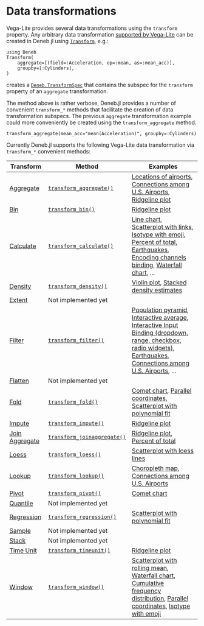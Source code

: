 # Data transformations

Vega-Lite provides several data transformations using the `transform` property. Any arbitrary data transformation [supported by Vega-Lite](https://vega.github.io/vega-lite/docs/transform.html) can be created in Deneb.jl using [`Transform`](@ref), e.g.:

```@example transform
using Deneb
Transform(
    aggregate=[(field=:Acceleration, op=:mean, as=:mean_acc)], 
    groupby=[:Cylinders],
)
```

creates a [`Deneb.TransformSpec`](@ref) that contains the subspec for the `transform` property of an `aggregate` transformation.

The method above is rather verbose, Deneb.jl provides a number of convenient `transform_*` methods that facilitate the creation of data transformation subspecs. The previous `aggregate` transformation example could more conveniently be created using the `transform_aggregate` method.
```@example transform
transform_aggregate(mean_acc="mean(Acceleration)", groupby=:Cylinders)
```

Currently Deneb.jl supports the following Vega-Lite data transformation via `transform_*` convenient methods:

| Transform | Method | Examples |
| --- | --- | --- |
| [Aggregate](https://vega.github.io/vega-lite/docs/aggregate.html) | [`transform_aggregate()`](@ref) | [Locations of airports](@ref), [Connections among U.S. Airports](@ref), [Ridgeline plot](@ref) |
| [Bin](https://vega.github.io/vega-lite/docs/bin.html) | [`transform_bin()`](@ref) | [Ridgeline plot](@ref) |
| [Calculate](https://vega.github.io/vega-lite/docs/calculate.html) | [`transform_calculate()`](@ref) | [Line chart](@ref), [Scatterplot with links](@ref), [Isotype with emoji](@ref), [Percent of total](@ref), [Earthquakes](@ref), [Encoding channels binding](@ref), [Waterfall chart](@ref), ... |
| [Density](https://vega.github.io/vega-lite/docs/density.html) | [`transform_density()`](@ref) | [Violin plot](@ref), [Stacked density estimates](@ref) |
| [Extent](https://vega.github.io/vega-lite/docs/extent.html) | Not implemented yet | |
| [Filter](https://vega.github.io/vega-lite/docs/filter.html) | [`transform_filter()`](@ref) | [Population pyramid](@ref), [Interactive average](@ref), [Interactive Input Binding (dropdown, range, checkbox, radio widgets)](@ref), [Earthquakes](@ref), [Connections among U.S. Airports](@ref), ... |
| [Flatten](https://vega.github.io/vega-lite/docs/flatten.html) | Not implemented yet | |
| [Fold](https://vega.github.io/vega-lite/docs/fold.html) | [`transform_fold()`](@ref) | [Comet chart](@ref), [Parallel coordinates](@ref), [Scatterplot with polynomial fit](@ref) |
| [Impute](https://vega.github.io/vega-lite/docs/impute.html) | [`transform_impute()`](@ref) | [Ridgeline plot](@ref) |
| [Join Aggregate](https://vega.github.io/vega-lite/docs/joinaggregate.html) | [`transform_joinaggregate()`](@ref) | [Ridgeline plot](@ref), [Percent of total](@ref) |
| [Loess](https://vega.github.io/vega-lite/docs/loess.html) | [`transform_loess()`](@ref) | [Scatterplot with loess lines](@ref) |
| [Lookup](https://vega.github.io/vega-lite/docs/lookup.html) | [`transform_lookup()`](@ref) | [Choropleth map](@ref), [Connections among U.S. Airports](@ref)|
| [Pivot](https://vega.github.io/vega-lite/docs/pivot.html) | [`transform_pivot()`](@ref) | [Comet chart](@ref) |
| [Quantile](https://vega.github.io/vega-lite/docs/quantile.html) | Not implemented yet | |
| [Regression](https://vega.github.io/vega-lite/docs/regression.html) | [`transform_regression()`](@ref) | [Scatterplot with polynomial fit](@ref) |
| [Sample](https://vega.github.io/vega-lite/docs/sample.html) | Not implemented yet | |
| [Stack](https://vega.github.io/vega-lite/docs/stack.html) | Not implemented yet | |
| [Time Unit](https://vega.github.io/vega-lite/docs/timeunit.html) | [`transform_timeunit()`](@ref) | [Ridgeline plot](@ref) |
| [Window](https://vega.github.io/vega-lite/docs/window.html) | [`transform_window()`](@ref) | [Scatterplot with rolling mean](@ref), [Waterfall chart](@ref), [Cumulative frequency distribution](@ref), [Parallel coordinates](@ref), [Isotype with emoji](@ref) |
